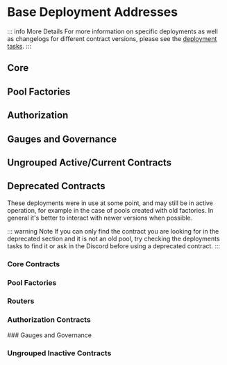

# Base Deployment Addresses

::: info More Details
For more information on specific deployments as well as changelogs for different contract versions, please see the [deployment tasks](https://github.com/balancer/balancer-deployments/tree/master/v2/tasks).
:::

## Core
<DeploymentAddresses chain="base" :active="true" group="core" />

## Pool Factories
<DeploymentAddresses chain="base" :active="true" group="poolfactory" />

## Authorization
<DeploymentAddresses chain="base" :active="true" group="authorizations" />


## Gauges and Governance
<DeploymentAddresses chain="base" :active="true" group="gaugesgovernance" />

## Ungrouped Active/Current Contracts
<DeploymentAddresses chain="base" :active="true" group="ungrouped" />


## Deprecated Contracts

These deployments were in use at some point, and may still be in active operation, for example in the case of pools created with old factories. In general it's better to interact with newer versions when possible.

::: warning Note
If you can only find the contract you are looking for in the deprecated section and it is not an old pool, try checking the deployments tasks to find it or ask in the Discord before using a deprecated contract.
:::

### Core Contracts
<DeploymentAddresses chain="base" :active="false" group="core" />

### Pool Factories
<DeploymentAddresses chain="base" :active="false" group="poolfactory" />

### Routers
<DeploymentAddresses chain="base" :active="false" group="routers" />

### Authorization Contracts

<DeploymentAddresses chain="base" :active="false" group="authorizations" />
### Gauges and Governance
<DeploymentAddresses chain="base" :active="false" group="gaugesgovernance" />

### Ungrouped Inactive Contracts
<DeploymentAddresses chain="base" :active="false" group="ungrouped" />

